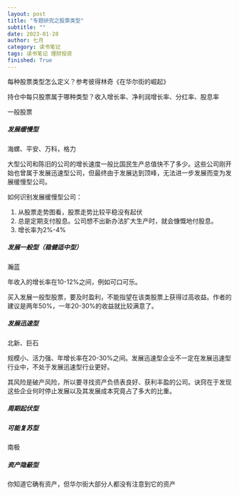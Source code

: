 ```yaml
---
layout: post
title: "专题研究之股票类型"
subtitle: ""
date: 2023-01-28
author: 七月
category: 读书笔记
tags: 读书笔记 理财投资
finished: True
---
```


每种股票类型怎么定义？参考彼得林奇《在华尔街的崛起》

持仓中每只股票属于哪种类型？收入增长率、净利润增长率、分红率、股息率



一般股票



##### *发展缓慢型*

海螺、平安、万科，格力

大型公司和陈旧的公司的增长速度一般比国民生产总值快不了多少。这些公司刚开始也曾属于发展迅速型公司，但最终由于发展达到顶峰，无法进一步发展而变为发展缓慢型公司。

如何识别发展缓慢型公司：

1. 从股票走势图看，股票走势比较平稳没有起伏
2. 总是定期支付股息。公司想不出新办法扩大生产时，就会慷慨地付股息。
3. 增长率为2%-4%



##### 发展一般型（稳健适中型）

瀚蓝

年收入的增长率在10-12%之间，例如可口可乐。

买入发展一般型股票，要及时盈利，不能指望在该类股票上获得过高收益。作者的建议是两年50%，一年20-30%的收益就比较满意了。



##### 发展迅速型

北新、巨石

规模小、活力强、年增长率在20-30%之间。发展迅速型企业不一定在发展迅速型行业中，不处于发展迅速型行业更好。

其风险是破产风险，所以要寻找资产负债表良好、获利丰盈的公司。诀窍在于发现这些企业何时停止发展以及其发展成本究竟占了多大的比重。



##### 周期起伏型



##### 可能复苏型

南极



##### 资产隐蔽型

你知道它确有资产，但华尔街大部分人都没有注意到它的资产
